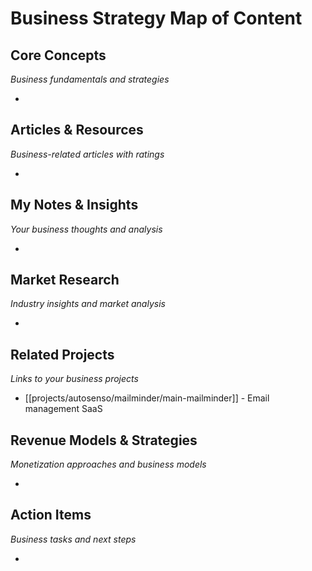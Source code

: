 # Business Strategy Map of Content

## Core Concepts
*Business fundamentals and strategies*

- 

## Articles & Resources
*Business-related articles with ratings*

- 

## My Notes & Insights
*Your business thoughts and analysis*

- 

## Market Research
*Industry insights and market analysis*

- 

## Related Projects
*Links to your business projects*

- [[projects/autosenso/mailminder/main-mailminder]] - Email management SaaS

## Revenue Models & Strategies
*Monetization approaches and business models*

- 

## Action Items
*Business tasks and next steps*

- 
